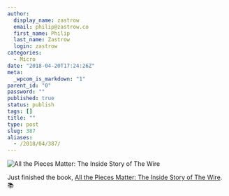 ```yaml
---
author:
  display_name: zastrow
  email: philip@zastrow.co
  first_name: Philip
  last_name: Zastrow
  login: zastrow
categories:
  - Micro
date: "2018-04-20T17:24:26Z"
meta:
  _wpcom_is_markdown: "1"
parent_id: "0"
password: ""
published: true
status: publish
tags: []
title: ""
type: post
slug: 387
aliases:
  - /2018/04/387/
---
```

<p><img src="https://i.gr-assets.com/images/S/compressed.photo.goodreads.com/books/1519526681l/38739910._SX318_.jpg" alt="All the Pieces Matter: The Inside Story of The Wire" /></p>

<p>Just finished the book, <a href="https://www.goodreads.com/review/show/2296387007?utm_medium=api&amp;utm_source=rss">All the Pieces Matter: The Inside Story of The Wire</a>. 📚</p>
